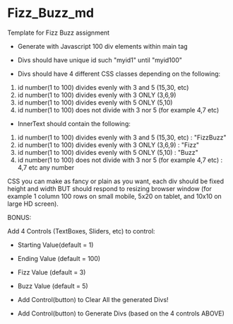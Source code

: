 # Fizz_Buzz_md
Template for Fizz Buzz assignment

* Generate with Javascript 100 div elements within main tag
* Divs should have unique id such "myid1" until "myid100"

* Divs should have 4 different CSS classes depending on the following:
1. id number(1 to 100) divides evenly with 3 and 5 (15,30, etc)
2. id number(1 to 100) divides evenly with 3 ONLY (3,6,9)
3. id number(1 to 100) divides evenly with 5 ONLY (5,10)
4. id number(1 to 100) does not divide with 3 nor 5 (for example 4,7 etc)

* InnerText should contain the following:
1. id number(1 to 100) divides evenly with 3 and 5 (15,30, etc) : "FizzBuzz"
2. id number(1 to 100) divides evenly with 3 ONLY (3,6,9) : "Fizz"
3. id number(1 to 100) divides evenly with 5 ONLY (5,10) : "Buzz"
4. id number(1 to 100) does not divide with 3 nor 5 (for example 4,7 etc) : 4,7 etc any number

CSS you can make as fancy or plain as you want, each div should be fixed height and width 
BUT should respond to resizing browser window (for example 1 column 100 rows on small mobile, 5x20 on tablet, and 10x10 on large HD screen).

BONUS:

Add 4 Controls (TextBoxes, Sliders, etc) to control:
* Starting Value(default = 1)
* Ending Value (default = 100)
* Fizz Value (default = 3)
* Buzz Value (default = 5)

* Add Control(button) to Clear All the generated Divs!
* Add Control(button) to Generate Divs (based on the 4 controls ABOVE)

